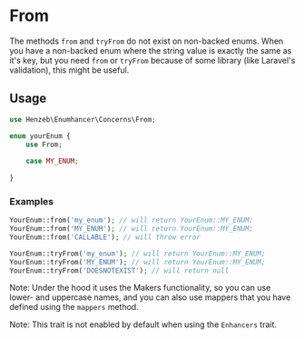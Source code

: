 # From

The methods `from` and `tryFrom` do not exist on non-backed enums. When you 
have a non-backed enum where the string value is exactly the same as it's key,
but you need `from` or `tryFrom` because of some library (like Laravel's 
validation), this might be useful.

## Usage

```php
use Henzeb\Enumhancer\Concerns\From;

enum yourEnum {
    use From;
    
    case MY_ENUM;
    
}
```

### Examples

```php
YourEnum::from('my_enum'); // will return YourEnum::MY_ENUM;
YourEnum::from('MY_ENUM'); // will return YourEnum::MY_ENUM;
YourEnum::from('CALLABLE'); // will throw error

YourEnum::tryFrom('my_enum'); // will return YourEnum::MY_ENUM;
YourEnum::tryFrom('MY_ENUM'); // will return YourEnum::MY_ENUM;
YourEnum::tryFrom('DOESNOTEXIST'); // will return null
```
Note: Under the hood it uses the Makers functionality, so you can use lower-
and uppercase names, and you can also use mappers that you have defined using 
the `mappers` method.

Note: This trait is not enabled by default when
using the `Enhancers` trait.
